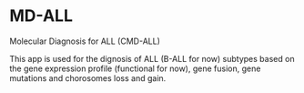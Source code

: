 # MD-ALL
Molecular Diagnosis for ALL (CMD-ALL)

This app is used for the dignosis of ALL (B-ALL for now) subtypes based on the gene expression profile (functional for now), gene fusion, gene mutations and chorosomes loss and gain. 

